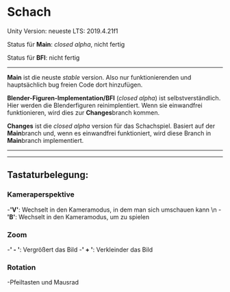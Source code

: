 # Schach

Unity Version: neueste LTS: 2019.4.21f1

Status für **Main**: *closed alpha*, nicht fertig

Status für **BFI**: nicht fertig

***

**Main** ist die neuste *stable* version. Also nur funktionierenden und hauptsächlich bug freien Code dort hinzufügen.

**Blender-Figuren-Implementation/BFI** (*closed alpha*) ist selbstverständlich. Hier werden die Blenderfiguren reinimplentiert. Wenn sie einwandfrei funktionieren, wird dies zur **Changes**branch kommen.

**Changes** ist die *closed alpha* version für das Schachspiel. Basiert auf der **Main**branch und, wenn es einwandfrei funktioniert, wird diese Branch in **Main**branch implementiert.

***
***

## **Tastaturbelegung:**
### Kameraperspektive
  -**'V'**:   Wechselt in den Kameramodus, in dem man sich umschauen kann \n
  -**'B'**:   Wechselt in den Kameramodus, um zu spielen
  
### Zoom
  -**' - '**:   Vergrößert das Bild
  -**' + '**:   Verkleinder das Bild
  
### Rotation
  -Pfeiltasten und Mausrad
  
